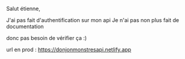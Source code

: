 Salut étienne,

J'ai pas fait d'authentification sur mon api
Je n'ai pas non plus fait de documentation

donc pas besoin de vérifier ça :)

url en prod : https://donjonmonstresapi.netlify.app
